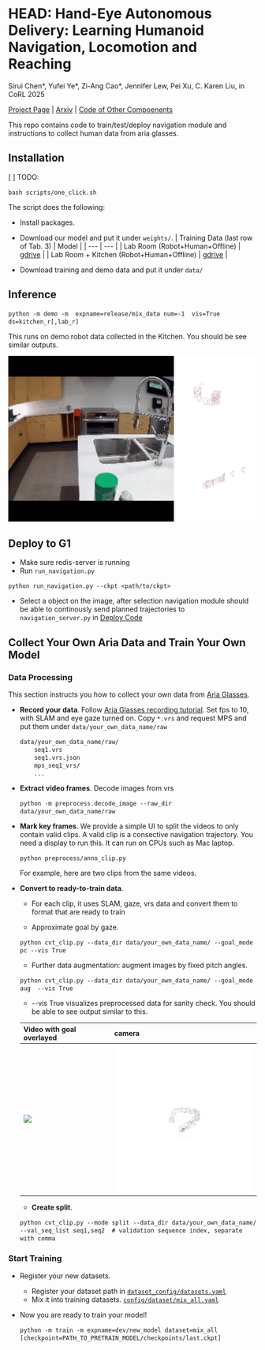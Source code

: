 # HEAD: Hand-Eye Autonomous Delivery: Learning Humanoid Navigation, Locomotion and Reaching


Sirui Chen*, Yufei Ye*, Zi-Ang Cao*, Jennifer Lew, Pei Xu, C. Karen Liu, in CoRL 2025

[Project Page](https://stanford-tml.github.io/HEAD/)
| [Arxiv](https://arxiv.org/abs/2508.03068) | [Code of Other Compoenents](https://github.com/Stanford-TML/HEAD_release)

This repo contains code to train/test/deploy navigation module and instructions to collect human data from aria glasses. 


## Installation

[ ] TODO: 
```
bash scripts/one_click.sh
```

The script does the following: 
- Install packages.
- Download our model and put it under `weights/`. 
    | Training Data (last row of Tab. 3) | Model |
    | --- | --- |
    | Lab Room (Robot+Human+Offline) | [gdrive](17NCkl2YISKJZXi091DIRojCiNJgYE-56) |
    | Lab Room + Kitchen (Robot+Human+Offline) | [gdrive](1mNBpCy1eGo6XsnBEgAuxNiUnHZkFzmoa) |

- Download training and demo data and put it under `data/` 

## Inference
```
python -m demo -m  expname=release/mix_data num=-1  vis=True ds=kitchen_r[,lab_r] 
```
This runs on demo robot data collected in the Kitchen. You should be see similar outputs.

![image](doc/example_out.gif)


## Deploy to G1
- Make sure redis-server is running
- Run `run_navigation.py`
```
python run_navigation.py --ckpt <path/to/ckpt>
```
- Select a object on the image, after selection navigation module should be able to continously send planned trajectories to `navigation_server.py` in [Deploy Code](https://github.com/Stanford-TML/HEAD_release_deploy.git)


## Collect Your Own Aria Data and Train Your Own Model
### Data Processing
This section instructs you how to collect your own data from [Aria Glasses](https://www.projectaria.com/).
- **Record your data**. Follow [Aria Glasses recording tutorial](https://facebookresearch.github.io/projectaria_tools/docs/ARK/ARK_quickstart). Set fps to 10, with SLAM and eye gaze turned on. Copy `*.vrs` and request MPS and put them under `data/your_own_data_name/raw`
    ```
    data/your_own_data_name/raw/
        seq1.vrs
        seq1.vrs.json
        mps_seq1_vrs/
        ...
    ```
- **Extract video frames**. Decode images from vrs
    ```
    python -m preprocess.decode_image --raw_dir data/your_own_data_name/raw
    ```

- **Mark key frames**.  We provide a simple UI to split the videos to only contain valid clips. A valid clip is a consective navigation trajectory.  You need a display to run this. It can run on CPUs such as Mac laptop.
    ```
    python preprocess/anno_clip.py
    ```
    For example, here are two clips from the same videos.


- **Convert to ready-to-train data**.
    + For each clip, it uses SLAM, gaze, vrs data and convert them to format that are ready to train

    + Approximate goal by gaze.
    ```
    python cvt_clip.py --data_dir data/your_own_data_name/ --goal_mode pc --vis True
    ```
    + Further data augmentation: augment images by fixed pitch angles. 
    ```
    python cvt_clip.py --data_dir data/your_own_data_name/ --goal_mode aug  --vis True
    ```

    + --vis True visualizes preprocessed data for sanity check. You should be able to see output similar to this.
    
    | Video with goal overlayed | camera |
    | --- | --- |
    |<img src="doc/example_goal.gif" height="300"/> | <img src="doc/example_cam.gif" height="300"/> |
    
    + **Create split**. 
    ```
    python cvt_clip.py --mode split --data_dir data/your_own_data_name/  --val_seq_list seq1,seq2  # validation sequence index, separate with comma
    ```


### Start Training
- Register your new datasets.
    + Register your dataset path in [`dataset_config/datasets.yaml`](dataset_config/datasets.yaml)
    + Mix it into training datasets. [`config/dataset/mix_all.yaml`](config/dataset/mix_all.yaml)


- Now you are ready to train your model! 
    ```
    python -m train -m expname=dev/new_model dataset=mix_all [checkpoint=PATH_TO_PRETRAIN_MODEL/checkpoints/last.ckpt]
    ```

